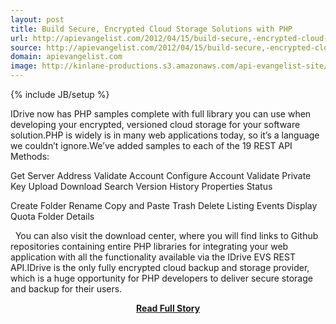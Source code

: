 ```yaml
---
layout: post
title: Build Secure, Encrypted Cloud Storage Solutions with PHP
url: http://apievangelist.com/2012/04/15/build-secure,-encrypted-cloud-storage-solutions-with-php/
source: http://apievangelist.com/2012/04/15/build-secure,-encrypted-cloud-storage-solutions-with-php/
domain: apievangelist.com
image: http://kinlane-productions.s3.amazonaws.com/api-evangelist-site/blog/php-logo-300.png
---
```

{% include JB/setup %}<p>IDrive now has PHP samples complete with full library you can use when developing your encrypted, versioned cloud storage for your software solution.PHP is widely is in many web applications today, so it&rsquo;s a language we couldn&rsquo;t ignore.We&rsquo;ve added samples to each of the 19 REST API Methods:
&nbsp;





Get Server Address
Validate Account
Configure Account
Validate Private Key
Upload
Download
Search
Version History
Properties
Status




Create Folder
Rename
Copy and Paste
Trash
Delete
Listing
Events
Display Quota
Folder Details





&nbsp;
You can also visit the download center, where you will find links to Github repositories containing entire PHP libraries for integrating your web application with all the functionality available via the IDrive EVS REST API.IDrive is the only fully encrypted cloud backup and storage provider, which is a huge opportunity for PHP developers to deliver secure storage and backup for their users.</p>
<center><p><a href="http://apievangelist.com/2012/04/15/build-secure,-encrypted-cloud-storage-solutions-with-php/" style='padding:25px; font-sze:18px; font-weight: bold;'>Read Full Story</a></p></center>
